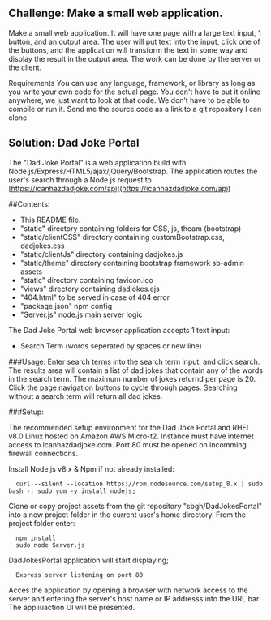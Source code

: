  
  
  ## Challenge: Make a small web application.
  
  
  Make a small web application. It will have one page with a large text input, 1 button, and an output area. The user will put text into the input, click one of the buttons, and the application will transform the text in some way and display the result in the output area. The work can be done by the server or the client.
  
  Requirements
  You can use any language, framework, or library as long as you write your own code for the actual page.
  You don't have to put it online anywhere, we just want to look at that code. We don’t have to be able to compile or run it.
  Send me the source code as a link to a git repository I can clone.
   
   ## Solution: Dad Joke Portal
   
   The "Dad Joke Portal" is a web application build with Node.js/Express/HTML5/ajax/jQuery/Bootstrap.
   The application routes the user's search through a Node.js request to [https://icanhazdadjoke.com/api](https://icanhazdadjoke.com/api)
   
  ##Contents:
  * This README file.
  * "static" directory containing folders for CSS, js, theam (bootstrap)
  * "static/clientCSS" directory containing customBootstrap.css, dadjokes.css
  * "static/clientJs" directory containing dadjokes.js
  * "static/theme" directory containing bootstrap framework sb-admin assets
  * "static" directory containing favicon.ico 
  * "views" directory containing dadjokes.ejs
  * "404.html" to be served in case of 404 error
  * "package.json" npm config 
  * "Server.js" node.js main server logic 
    
   The Dad Joke Portal web browser application accepts 1 text input:
  * Search Term (words seperated by spaces or new line)
  
  ###Usage:
  Enter search terms into the search term input. and click search. The results area will contain a list of dad jokes that contain any of the words in the search term. The maximum number of jokes returnd per page is 20. 
  Click the page navigation buttons to cycle through pages. Searching without a search term will return all dad jokes.
  
  ###Setup: 
  
  The recommended setup environment for the Dad Joke Portal and RHEL v8.0 Linux hosted on Amazon AWS Micro-t2. 
  Instance must have internet access to icanhazdadjoke.com. Port 80 must be opened on incomming firewall connections.
  
  Install Node.js v8.x & Npm if not already installed:
  
      curl --silent --location https://rpm.nodesource.com/setup_8.x | sudo bash -; sudo yum -y install nodejs;
  
  Clone or copy project assets from the git repository "sbgh/DadJokesPortal" into a new project folder in the current user's home directory. From the project folder enter:
  
      npm install
      sudo node Server.js
      
 DadJokesPortal application will start displaying;
 
      Express server listening on port 80
      
 Acces the application by opening a browser with network access to the server and entering the server's host name or IP addresss into the URL bar. The appliuaction UI will be presented.
      